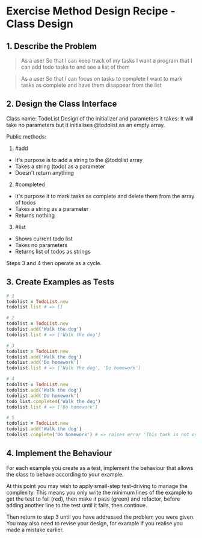 # Exercise Method Design Recipe - Class Design

## 1. Describe the Problem

> As a user
> So that I can keep track of my tasks
> I want a program that I can add todo tasks to and see
> a list of them

> As a user
> So that I can focus on tasks to complete
> I want to mark tasks as complete and have them disappear from the list

## 2. Design the Class Interface

Class name: TodoList
Design of the initializer and parameters it takes: It will take no parameters but it initialises @todolist as an empty array.

Public methods:
1. #add
  * It's purpose is to add a string to the @todolist array
  * Takes a string (todo) as a parameter
  * Doesn't return anything

2. #completed
  * It's purpose it to mark tasks as complete and delete them from the array of todos
  * Takes a string as a parameter
  * Returns nothing

3. #list
  * Shows current todo list
  * Takes no parameters
  * Returns list of todos as strings

Steps 3 and 4 then operate as a cycle.

## 3. Create Examples as Tests

```ruby
# 1
todolist = TodoList.new 
todolist.list # => []

# 2
todolist = TodoList.new 
todolist.add('Walk the dog')
todolist.list # => ['Walk the dog']

# 3
todolist = TodoList.new 
todolist.add('Walk the dog')
todolist.add('Do homework')
todolist.list # => ['Walk the dog', 'Do homework']

# 4
todolist = TodoList.new 
todolist.add('Walk the dog')
todolist.add('Do homework')
todo_list.completed('Walk the dog')
todolist.list # => ['Do homework']

# 5
todolist = TodoList.new 
todolist.add('Walk the dog')
todolist.complete('Do homework') # => raises error 'This task is not on your todo list.'
```

## 4. Implement the Behaviour

For each example you create as a test, implement the behaviour that allows the
class to behave according to your example.

At this point you may wish to apply small-step test-driving to manage the
complexity. This means you only write the minimum lines of the example to get
the test to fail (red), then make it pass (green) and refactor, before adding
another line to the test until it fails, then continue.

Then return to step 3 until you have addressed the problem you were given. You
may also need to revise your design, for example if you realise you made a
mistake earlier.